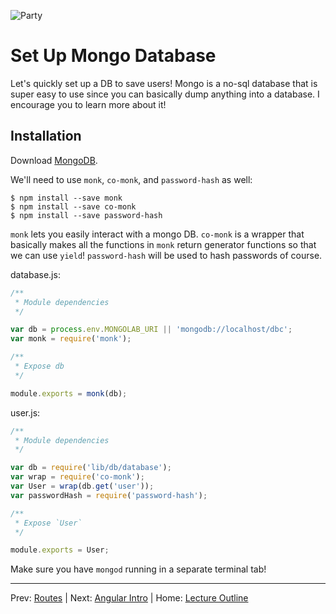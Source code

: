 ![Party](http://i.imgur.com/e1GzZ.gif)
# Set Up Mongo Database

Let's quickly set up a DB to save users! Mongo is a no-sql database that is super easy to use since you can basically dump anything into a database. I encourage you to learn more about it!

## Installation

Download [MongoDB](https://www.mongodb.org/downloads#production).

We'll need to use `monk`, `co-monk`, and `password-hash` as well:

```
$ npm install --save monk
$ npm install --save co-monk
$ npm install --save password-hash
```

`monk` lets you easily interact with a mongo DB. `co-monk` is a wrapper that basically makes all the functions in `monk` return generator functions so that we can use `yield`! `password-hash` will be used to hash passwords of course.

database.js:

```js
/**
 * Module dependencies
 */

var db = process.env.MONGOLAB_URI || 'mongodb://localhost/dbc';
var monk = require('monk');

/**
 * Expose db
 */

module.exports = monk(db);
```

user.js:

```js
/**
 * Module dependencies
 */

var db = require('lib/db/database');
var wrap = require('co-monk');
var User = wrap(db.get('user'));
var passwordHash = require('password-hash');

/**
 * Expose `User`
 */

module.exports = User;
```

Make sure you have `mongod` running in a separate terminal tab!
________________________________

Prev: [Routes](./routes.md) | Next: [Angular Intro](../angularjs/intro.md) | Home: [Lecture Outline](../README.md)
